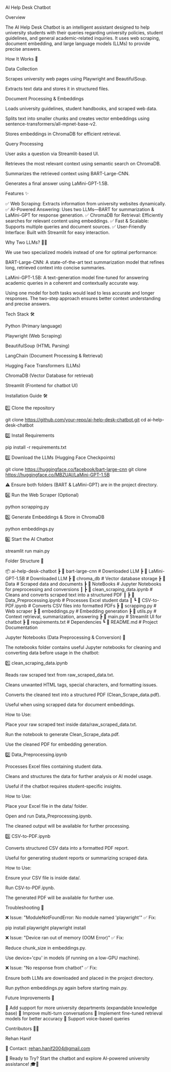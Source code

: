 AI Help Desk Chatbot

Overview

The AI Help Desk Chatbot is an intelligent assistant designed to help university students with their queries regarding university policies, student guidelines, and general academic-related inquiries. It uses web scraping, document embedding, and large language models (LLMs) to provide precise answers.

How It Works 🚀

Data Collection

Scrapes university web pages using Playwright and BeautifulSoup.

Extracts text data and stores it in structured files.

Document Processing & Embeddings

Loads university guidelines, student handbooks, and scraped web data.

Splits text into smaller chunks and creates vector embeddings using sentence-transformers/all-mpnet-base-v2.

Stores embeddings in ChromaDB for efficient retrieval.

Query Processing

User asks a question via Streamlit-based UI.

Retrieves the most relevant context using semantic search on ChromaDB.

Summarizes the retrieved context using BART-Large-CNN.

Generates a final answer using LaMini-GPT-1.5B.

Features ✨

✅ Web Scraping: Extracts information from university websites dynamically.
✅ AI-Powered Answering: Uses two LLMs—BART for summarization & LaMini-GPT for response generation.
✅ ChromaDB for Retrieval: Efficiently searches for relevant content using embeddings.
✅ Fast & Scalable: Supports multiple queries and document sources.
✅ User-Friendly Interface: Built with Streamlit for easy interaction.

Why Two LLMs? 🤖🤝

We use two specialized models instead of one for optimal performance:

BART-Large-CNN: A state-of-the-art text summarization model that refines long, retrieved context into concise summaries.

LaMini-GPT-1.5B: A text-generation model fine-tuned for answering academic queries in a coherent and contextually accurate way.

Using one model for both tasks would lead to less accurate and longer responses. The two-step approach ensures better context understanding and precise answers.

Tech Stack 🛠️

Python (Primary language)

Playwright (Web Scraping)

BeautifulSoup (HTML Parsing)

LangChain (Document Processing & Retrieval)

Hugging Face Transformers (LLMs)

ChromaDB (Vector Database for retrieval)

Streamlit (Frontend for chatbot UI)

Installation Guide 🛠️

1️⃣ Clone the repository

  git clone https://github.com/your-repo/ai-help-desk-chatbot.git
  cd ai-help-desk-chatbot

2️⃣ Install Requirements

  pip install -r requirements.txt

3️⃣ Download the LLMs (Hugging Face Checkpoints)

git clone https://huggingface.co/facebook/bart-large-cnn
git clone https://huggingface.co/MBZUAI/LaMini-GPT-1.5B

⚠️ Ensure both folders (BART & LaMini-GPT) are in the project directory.

4️⃣ Run the Web Scraper (Optional)

  python scrapping.py

5️⃣ Generate Embeddings & Store in ChromaDB

  python embeddings.py

6️⃣ Start the AI Chatbot

  streamlit run main.py

Folder Structure 📂

📦 ai-help-desk-chatbot
 ┣ 📂 bart-large-cnn  # Downloaded LLM
 ┣ 📂 LaMini-GPT-1.5B  # Downloaded LLM
 ┣ 📂 chroma_db  # Vector database storage
 ┣ 📂 Data  # Scraped data and documents
 ┣ 📂 NoteBooks  # Jupyter Notebooks for preprocessing and conversions
 ┃ ┣ 📜 clean_scraping_data.ipynb  # Cleans and converts scraped text into a structured PDF
 ┃ ┣ 📜 Data_Preprocessing.ipynb  # Processes Excel student data
 ┃ ┗ 📜 CSV-to-PDF.ipynb  # Converts CSV files into formatted PDFs
 ┣ 📜 scrapping.py  # Web scraper
 ┣ 📜 embeddings.py  # Embedding generation
 ┣ 📜 utils.py  # Context retrieval, summarization, answering
 ┣ 📜 main.py  # Streamlit UI for chatbot
 ┣ 📜 requirements.txt  # Dependencies
 ┗ 📜 README.md  # Project Documentation

Jupyter Notebooks (Data Preprocessing & Conversion) 📝

The notebooks folder contains useful Jupyter notebooks for cleaning and converting data before usage in the chatbot:

1️⃣ clean_scraping_data.ipynb

Reads raw scraped text from raw_scraped_data.txt.

Cleans unwanted HTML tags, special characters, and formatting issues.

Converts the cleaned text into a structured PDF (Clean_Scrape_data.pdf).

Useful when using scrapped data for document embeddings.

How to Use:

Place your raw scraped text inside data/raw_scraped_data.txt.

Run the notebook to generate Clean_Scrape_data.pdf.

Use the cleaned PDF for embedding generation.

2️⃣ Data_Preprocessing.ipynb

Processes Excel files containing student data.

Cleans and structures the data for further analysis or AI model usage.

Useful if the chatbot requires student-specific insights.

How to Use:

Place your Excel file in the data/ folder.

Open and run Data_Preprocessing.ipynb.

The cleaned output will be available for further processing.

3️⃣ CSV-to-PDF.ipynb

Converts structured CSV data into a formatted PDF report.

Useful for generating student reports or summarizing scraped data.

How to Use:

Ensure your CSV file is inside data/.

Run CSV-to-PDF.ipynb.

The generated PDF will be available for further use.

Troubleshooting 🔧

❌ Issue: "ModuleNotFoundError: No module named 'playwright'"
✅ Fix:

pip install playwright
playwright install

❌ Issue: "Device ran out of memory (OOM Error)"
✅ Fix:

Reduce chunk_size in embeddings.py.

Use device='cpu' in models (if running on a low-GPU machine).

❌ Issue: "No response from chatbot"
✅ Fix:

Ensure both LLMs are downloaded and placed in the project directory.

Run python embeddings.py again before starting main.py.

Future Improvements 🚀

🔹 Add support for more university departments (expandable knowledge base)
🔹 Improve multi-turn conversations
🔹 Implement fine-tuned retrieval models for better accuracy
🔹 Support voice-based queries

Contributors 👨‍💻

Rehan Hanif

📧 Contact: rehan.hanif2004@gmail.com

📌 Ready to Try? Start the chatbot and explore AI-powered university assistance! 🎓🤖

